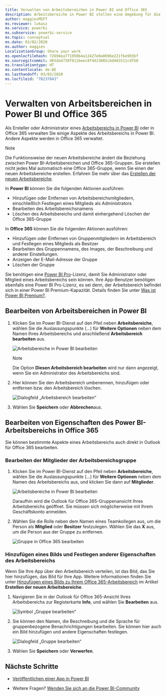 ```yaml
---
title: Verwalten von Arbeitsbereichen in Power BI und Office 365
description: Arbeitsbereiche in Power BI stellen eine Umgebung für die Zusammenarbeit dar, die auf Office 365-Gruppen basiert. Verwalten Sie Ihre Arbeitsbereiche sowohl in Power BI als auch in Office 365.
author: maggiesMSFT
ms.reviewer: lukasz
ms.service: powerbi
ms.subservice: powerbi-service
ms.topic: conceptual
ms.date: 03/02/2020
ms.author: maggies
LocalizationGroup: Share your work
ms.openlocfilehash: 72694ea771950b4a12427e0a0696e221fbe993bf
ms.sourcegitcommit: d65da4738f011beec8f4423085cbd483511cdfb0
ms.translationtype: HT
ms.contentlocale: de-DE
ms.lasthandoff: 03/03/2020
ms.locfileid: "78237843"
---
```

# <a name="manage-your-workspace-in-power-bi-and-office-365"></a>Verwalten von Arbeitsbereichen in Power BI und Office 365

Als Ersteller oder Administrator eines [Arbeitsbereichs in Power BI](service-create-distribute-apps.md) oder in Office 365 verwalten Sie einige Aspekte des Arbeitsbereichs in Power BI. Andere Aspekte werden in Office 365 verwaltet.

> [!NOTE]
> Die Funktionsweise der neuen Arbeitsbereiche ändert die Beziehung zwischen Power BI-Arbeitsbereichen und Office 365-Gruppen. Sie erstellen nicht jedes Mal automatisch eine Office 365-Gruppe, wenn Sie einen der neuen Arbeitsbereiche erstellen. Erfahren Sie mehr über das [Erstellen der neuen Arbeitsbereiche](service-create-the-new-workspaces.md).

In **Power BI** können Sie die folgenden Aktionen ausführen:

* Hinzufügen oder Entfernen von Arbeitsbereichsmitgliedern, einschließlich Festlegen eines Mitglieds als Administrators
* Bearbeiten des Arbeitsbereichsnamens
* Löschen des Arbeitsbereichs und damit einhergehend Löschen der Office 365-Gruppe

In **Office 365** können Sie die folgenden Aktionen ausführen:

* Hinzufügen oder Entfernen von Gruppenmitgliedern im Arbeitsbereich und Festlegen eines Mitglieds als Besitzer
* Bearbeiten des Gruppennamens, des Images, der Beschreibung und anderer Einstellungen.
* Anzeigen der E-Mail-Adresse der Gruppe
* Löschen der Gruppe

Sie benötigen eine [Power BI Pro](service-features-license-type.md)-Lizenz, damit Sie Administrator oder Mitglied eines Arbeitsbereichs sein können. Ihre App-Benutzer benötigen ebenfalls eine Power BI Pro-Lizenz, es sei denn, der Arbeitsbereich befindet sich in einer Power BI Premium-Kapazität. Details finden Sie unter [Was ist Power BI Premium?](service-premium-what-is.md).

## <a name="edit-your-workspace-in-power-bi"></a>Bearbeiten von Arbeitsbereichen in Power BI

1. Klicken Sie im Power BI-Dienst auf den Pfeil neben **Arbeitsbereiche**, wählen Sie die Auslassungspunkte (...) für **Weitere Optionen** neben dem Namen Ihres Arbeitsbereichs und anschließend **Arbeitsbereich bearbeiten** aus.

   ![Arbeitsbereiche in Power BI bearbeiten](media/service-manage-app-workspace-in-power-bi-and-office-365/power-bi-app-ellipsis.png)

   > [!NOTE]
   > Die Option **Diesen Arbeitsbereich bearbeiten** wird nur dann angezeigt, wenn Sie ein Administrator des Arbeitsbereichs sind.

1. Hier können Sie den Arbeitsbereich umbenennen, hinzufügen oder entfernen bzw. den Arbeitsbereich löschen.

   ![Dialogfeld „Arbeitsbereich bearbeiten“](media/service-manage-app-workspace-in-power-bi-and-office-365/power-bi-app-edit-workspace.png)

1. Wählen Sie **Speichern** oder **Abbrechen**aus.

## <a name="edit-power-bi-workspace-properties-in-office-365"></a>Bearbeiten von Eigenschaften des Power BI-Arbeitsbereichs in Office 365

Sie können bestimmte Aspekte eines Arbeitsbereichs auch direkt in Outlook für Office 365 bearbeiten.

### <a name="edit-the-members-of-the-workspace-group"></a>Bearbeiten der Mitglieder der Arbeitsbereichsgruppe

1. Klicken Sie im Power BI-Dienst auf den Pfeil neben **Arbeitsbereiche**, wählen Sie die Auslassungspunkte (...) für **Weitere Optionen** neben dem Namen des Arbeitsbereichs aus, und klicken Sie dann auf **Mitglieder**.

   ![Arbeitsbereiche in Power BI bearbeiten](media/service-manage-app-workspace-in-power-bi-and-office-365/power-bi-app-ellipsis-members.png)

   Daraufhin wird die Outlook für Office 365-Gruppenansicht Ihres Arbeitsbereichs geöffnet. Sie müssen sich möglicherweise mit Ihrem Geschäftskonto anmelden.

1. Wählen Sie die Rolle neben dem Namen eines Teamkollegen aus, um die Person als **Mitglied** oder **Besitzer** festzulegen. Wählen Sie das **X** aus, um die Person aus der Gruppe zu entfernen.

   ![Gruppe in Office 365 bearbeiten](media/service-manage-app-workspace-in-power-bi-and-office-365/pbi_managegroupo365.png)

### <a name="add-an-image-and-set-other-workspace-properties"></a>Hinzufügen eines Bilds und Festlegen anderer Eigenschaften des Arbeitsbereichs

Wenn Sie Ihre App über den Arbeitsbereich verteilen, ist das Bild, das Sie hier hinzufügen, das Bild für Ihre App. Weitere Informationen finden Sie unter [Hinzufügen eines Bilds zu Ihrem Office 365-Arbeitsbereich](service-create-workspaces.md#add-an-image-to-your-office-365-workspace-optional) im Artikel **Erstellen der neuen Arbeitsbereiche**.

1. Navigieren Sie in der Outlook für Office 365-Ansicht Ihres Arbeitsbereichs zur Registerkarte **Info**, und wählen Sie **Bearbeiten** aus.

    ![Symbol „Gruppe bearbeiten“](media/service-manage-app-workspace-in-power-bi-and-office-365/pbi_editgroupo365.png)
1. Sie können den Namen, die Beschreibung und die Sprache für gruppenbezogene Benachrichtigungen bearbeiten. Sie können hier auch ein Bild hinzufügen und andere Eigenschaften festlegen.

   ![Dialogfeld „Gruppe bearbeiten“](media/service-manage-app-workspace-in-power-bi-and-office-365/pbi_editgrpo365dialog.png)

1. Wählen Sie **Speichern** oder **Verwerfen**.

## <a name="next-steps"></a>Nächste Schritte

* [Veröffentlichen einer App in Power BI](service-create-distribute-apps.md)

* Weitere Fragen? [Wenden Sie sich an die Power BI-Community](https://community.powerbi.com/)
